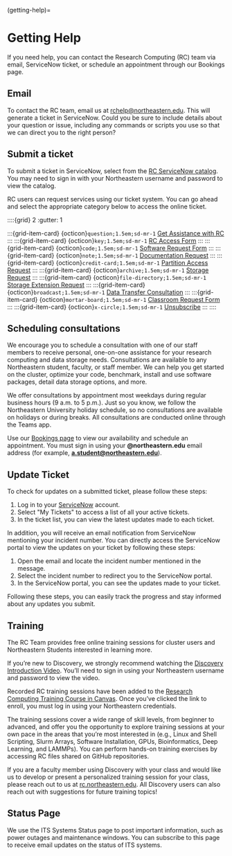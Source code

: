(getting-help)=
# Getting Help

If you need help, you can contact the Research Computing (RC) team via email, ServiceNow ticket, or schedule an appointment through our Bookings page.

## Email

To contact the RC team, email us at [rchelp@northeastern.edu](mailto:rchelp%40northeastern.edu). This will generate a ticket in ServiceNow. Could you be sure to include details about your question or issue, including any commands or scripts you use so that we can direct you to the right person?

## Submit a ticket

To submit a ticket in ServiceNow, select from the [RC ServiceNow catalog](https://service.northeastern.edu/tech?id=tech_service_category&sys_id=ff07000fdb83b700a37cd206ca961969). You may need to sign in with your Northeastern username and password to view the catalog.

RC users can request services using our ticket system. You can go ahead and select the appropriate category below to access the online ticket.

::::{grid} 2
:gutter: 1

:::{grid-item-card} {octicon}`question;1.5em;sd-mr-1` [Get Assistance with RC]
:::
:::{grid-item-card} {octicon}`key;1.5em;sd-mr-1` [RC Access Form]
:::
:::{grid-item-card} {octicon}`code;1.5em;sd-mr-1` [Software Request Form]
:::
:::{grid-item-card} {octicon}`note;1.5em;sd-mr-1` [Documentation Request]
:::
:::{grid-item-card} {octicon}`credit-card;1.5em;sd-mr-1` [Partition Access Request]
:::
:::{grid-item-card} {octicon}`archive;1.5em;sd-mr-1` [Storage Request]
:::
:::{grid-item-card} {octicon}`file-directory;1.5em;sd-mr-1` [Storage Extension Request]
:::
:::{grid-item-card} {octicon}`broadcast;1.5em;sd-mr-1` [Data Transfer Consultation]
:::
:::{grid-item-card} {octicon}`mortar-board;1.5em;sd-mr-1` [Classroom Request Form]
:::
:::{grid-item-card} {octicon}`x-circle;1.5em;sd-mr-1`  [Unsubscribe]
:::
::::

## Scheduling consultations

We encourage you to schedule a consultation with one of our staff members to receive personal, one-on-one assistance for your research computing and data storage needs. Consultations are available to any Northeastern student, faculty, or staff member. We can help you get started on the cluster, optimize your code, benchmark, install and use software packages, detail data storage options, and more.

We offer consultations by appointment most weekdays during regular business hours (9 a.m. to 5 p.m.). Just so you know, we follow the Northeastern University holiday schedule, so no consultations are available on holidays or during breaks. All consultations are conducted online through the Teams app.

Use our [Bookings page](https://rc.northeastern.edu/support/consulting/) to view our availability and schedule an appointment. You must sign in using your **@northeastern.edu** email address (for example, **[a.student@northeastern.edu](mailto:a.student@northeastern.edu)**).

## Update Ticket
To check for updates on a submitted ticket, please follow these steps:

1. Log in to your [ServiceNow] account.
1. Select "My Tickets" to access a list of all your active tickets.
1. In the ticket list, you can view the latest updates made to each ticket.

In addition, you will receive an email notification from ServiceNow mentioning your incident number. You can directly access the ServiceNow portal to view the updates on your ticket by following these steps:

1. Open the email and locate the incident number mentioned in the message.
1. Select the incident number to redirect you to the ServiceNow portal.
1. In the ServiceNow portal, you can see the updates made to your ticket.

Following these steps, you can easily track the progress and stay informed about any updates you submit.

## Training

The RC Team provides free online training sessions for cluster users and Northeastern Students interested in learning more.

If you’re new to Discovery, we strongly recommend watching the [Discovery Introduction Video](https://www.linkedin.com/checkpoint/enterprise/login/74653650?pathWildcard=74653650&application=learning&redirect=https%3A%2F%2Fwww%2Elinkedin%2Ecom%2Flearning%2Fcontent%2F1139340%3Fu%3D74653650).  You’ll need to sign in using your Northeastern username and password to view the video.

Recorded RC training sessions have been added to the [Research Computing Training Course in Canvas](https://northeastern.instructure.com/enroll/LNNCHN). Once you’ve clicked the link to enroll, you must log in using your Northeastern credentials.

The training sessions cover a wide range of skill levels, from beginner to advanced, and offer you the opportunity to explore training sessions at your own pace in the areas that you’re most interested in (e.g., Linux and Shell Scripting, Slurm Arrays, Software Installation, GPUs, Bioinformatics, Deep Learning, and LAMMPs). You can perform hands-on training exercises by accessing RC files shared on GitHub repositories.

If you are a faculty member using Discovery with your class and would like us to develop or present a personalized training session for your class, please reach out to us at [rc.northeastern.edu](https://nam12.safelinks.protection.outlook.com/?url=https%3A%2F%2Frc.northeastern.edu%2F&data=04%7C01%7Ct.ketchem%40NORTHEASTERN.EDU%7C0df6c43eab514b8a96c708da141e534c%7Ca8eec281aaa34daeac9b9a398b9215e7%7C0%7C0%7C637844417724461490%7CUnknown%7CTWFpbGZsb3d8eyJWIjoiMC4wLjAwMDAiLCJQIjoiV2luMzIiLCJBTiI6Ik1haWwiLCJXVCI6Mn0%3D%7C3000&sdata=KAEsJGBJg%2FwhHoPdAb%2B4JkkraL385D4mxEufV9AAi30%3D&reserved=0). All Discovery users can also reach out with suggestions for future training topics!

## Status Page

We use the ITS Systems Status page to post important information, such as power outages and maintenance windows. You can subscribe to this page to receive email updates on the status of ITS systems.

[classroom request form]: https://bit.ly/NURC-Classroom
[data transfer consultation]: https://bit.ly/NURC-DataTransfer
[documentation request]: https://bit.ly/NURC-Documentation
[get assistance with rc]: https://bit.ly/NURC-Assistance
[partition access request]: https://bit.ly/NURC-PartitionAccess
[rc access form]: https://bit.ly/NURC-AccessRequest
[software request form]: https://bit.ly/NURC-Software
[ServiceNow]: https://service.northeastern.edu/tech
[storage extension request]: https://bit.ly/NURC-StorageExtension
[storage request]: https://bit.ly/NURC-NewStorage
[unsubscribe]: https://bit.ly/NURC-Unsubscribe

